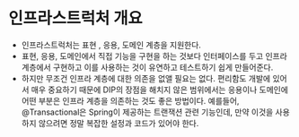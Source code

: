 # 인프라스트럭처 개요

* 인프라스트럭처는 표현 , 응용, 도메인 계층을 지원한다.&#x20;
* 표현, 응용, 도메인에서 직접 기능을 구현을 하는 것보다 인터페이스를 두고 인프라 계층에서 구현하고 이를 사용하는 것이 유연하고 테스트하기 쉽게 만들어준다.&#x20;
* 하지만 무조건 인프라 계층에 대한 의존을 없앨 필요는 없다. 편리함도 개발에 있어서 매우 중요하기 때문에 DIP의 장점을 해치지 않은 범위에서는 응용이나 도메인에 어떤 부분은 인프라 계층을 의존하는 것도 좋은 방법이다. 예를들어, @Transactional은 Spring이 제공하는 트랜잭션 관련 기능인데, 만약 이것을 사용하지 않으려면 정말 복잡한 설정과 코드가 있어야 한다.

